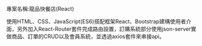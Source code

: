 專案名稱:龍品快餐店(React)

使用HTML、CSS、JavaScript(ES6)搭配框架React、Bootstrap建構使用者介面，另外加入React-Router套件完成路由設置，訂購系統部分使用json-server實做商品、訂單的CRUD以及會員系統，並透過axios套件來串接api。
